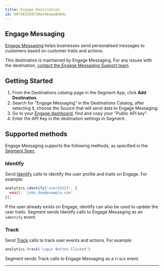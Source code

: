 ```yaml
---
title: Engage Destination
id: 607482568738ee46aaa8404c
---
```

## Engage Messaging

[Engage Messaging](https://engage.so/?utm_source=segmentio&utm_medium=docs&utm_campaign=partners) helps businesses send personalised messages to customers based on customer traits and actions.

This destination is maintained by Engage Messaging. For any issues with the destination, [contact the Engage Messaging Support team](mailto:hello@engage.so).


## Getting Started


1. From the Destinations catalog page in the Segment App, click **Add Destination**.
2. Search for "Engage Messaging" in the Destinations Catalog, after selecting it, choose the Source that will send data to Engage Messaging.
4. Go to your [Engage dashboard](https://app.engage.so/settings/account), find and copy your "Public API key".
5. Enter the API Key in the destination settings in Segment.

## Supported methods

Engage Messaging supports the following methods, as specified in the [Segment Spec](/docs/connections/spec).

### Identify

Send [Identify](/docs/connections/spec/identify) calls to identify the user profile and traits on Engage. For example:

```js
analytics.identify('userId123', {
  email: 'john.doe@example.com'
});
```

If the user already exists on Engage, identify can also be used to update the user traits.
Segment sends Identify calls to Engage Messaging as an `identify` event.


### Track

Send [Track](/docs/connections/spec/track) calls to track user events and actions. For example:

```js
analytics.track('Login Button Clicked')
```

Segment sends Track calls to Engage Messaging as a `track` event.

---
